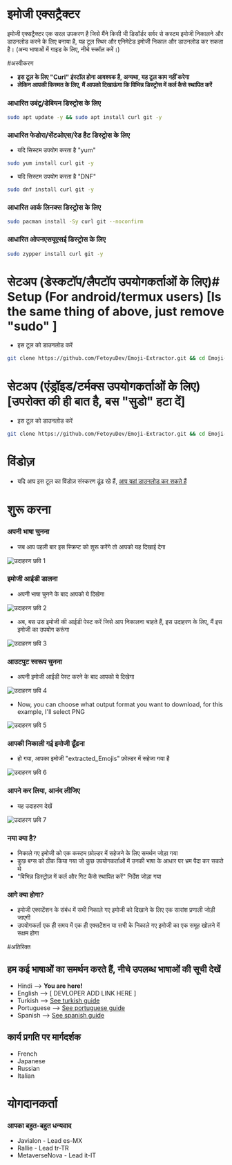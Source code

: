 # इमोजी एक्सट्रैक्टर
इमोजी एक्सट्रैक्टर एक सरल उपकरण है जिसे मैंने किसी भी डिसॉर्डर सर्वर से कस्टम इमोजी निकालने और डाउनलोड करने के लिए बनाया है, यह टूल स्थिर और एनिमेटेड इमोजी निकाल और डाउनलोड कर सकता है। (अन्य भाषाओं में गाइड के लिए, नीचे स्क्रॉल करें।)

#अस्वीकरण
- **इस टूल के लिए "Curl" इंस्टॉल होना आवश्यक है, अन्यथा, यह टूल काम नहीं करेगा**
- **लेकिन आपकी किस्मत के लिए, मैं आपको दिखाऊंगा कि विभिन्न डिस्ट्रोस में कर्ल कैसे स्थापित करें**

### आधारित उबंटू/डेबियन डिस्ट्रोस के लिए
```bash
sudo apt update -y && sudo apt install curl git -y
```

### आधारित फेडोरा/सेंटओएस/रेड हैट डिस्ट्रोस के लिए
- यदि सिस्टम उपयोग करता है "yum"
```bash
sudo yum install curl git -y
```

- यदि सिस्टम उपयोग करता है "DNF"
```bash
sudo dnf install curl git -y
```

### आधारित आर्क लिनक्स डिस्ट्रोस के लिए
```bash
sudo pacman install -Sy curl git --noconfirm
```

### आधारित ओपनएसयूएसई डिस्ट्रोस के लिए
```bash
sudo zypper install curl git -y
```

# सेटअप (डेस्कटॉप/लैपटॉप उपयोगकर्ताओं के लिए)# Setup (For android/termux users) [Is the same thing of above, just remove "sudo" ]
- इस टूल को डाउनलोड करें
```bash
git clone https://github.com/FetoyuDev/Emoji-Extractor.git && cd Emoji-Extractor && sudo chmod +X init.sh && sh init.sh
```

# सेटअप (एंड्रॉइड/टर्मक्स उपयोगकर्ताओं के लिए) [उपरोक्त की ही बात है, बस "सुडो" हटा दें]
- इस टूल को डाउनलोड करें
```bash
git clone https://github.com/FetoyuDev/Emoji-Extractor.git && cd Emoji-Extractor && chmod +X init.sh && sh init.sh
```

# विंडोज़
- यदि आप इस टूल का विंडोज़ संस्करण ढूंढ रहे हैं, [आप यहां डाउनलोड कर सकते हैं](https://github.com/Javialonqv/EmojiExtractorTool/releases/tag/Release)

# शुरू करना
### अपनी भाषा चुनना
- जब आप पहली बार इस स्क्रिप्ट को शुरू करेंगे तो आपको यह दिखाई देगा

![उदाहरण छवि 1](https://cdn.discordapp.com/attachments/1315079883944099840/1315107617290588200/image.png?ex=675634e9&is=6754e369&hm=6c9df840ffd3b86cebec82184f2a2e17a4c57fd8b87bb542933888e15312fee4&)

### इमोजी आईडी डालना
- अपनी भाषा चुनने के बाद आपको ये दिखेगा

![उदाहरण छवि 2](https://cdn.discordapp.com/attachments/1315079883944099840/1315111771509358672/image.png?ex=675638c7&is=6754e747&hm=fd703c17a59b95449dc50c591888bd18a77bedbb3b6bc84591063cb37d6fcff2&)

- अब, बस उस इमोजी की आईडी पेस्ट करें जिसे आप निकालना चाहते हैं, इस उदाहरण के लिए, मैं इस इमोजी का उपयोग करूंगा

![उदाहरण छवि 3](https://cdn.discordapp.com/attachments/1315079883944099840/1315113269056376842/image.png?ex=67563a2c&is=6754e8ac&hm=84b51cfd5e6ab49052f28d272fb4bd0d1c5d15e96d416e56fda9e79de9dec562&)

### आउटपुट स्वरूप चुनना
- अपनी इमोजी आईडी पेस्ट करने के बाद आपको ये दिखेगा

![उदाहरण छवि 4](https://cdn.discordapp.com/attachments/1315079883944099840/1315113781612777673/image.png?ex=67563aa7&is=6754e927&hm=6483f9f52b72a7a35749ea62c84c4eec01165812d717704969ec7a8096d9cfa0&)

- Now, you can choose what output format you want to download, for this example, I'll select PNG

![उदाहरण छवि 5](https://cdn.discordapp.com/attachments/1315079883944099840/1315115355760496650/image.png?ex=67563c1e&is=6754ea9e&hm=6fb332e1e3c2ffe4551e607fa67bd5bdb97db0411d2953c58d5e2c85939d4ae7&)

### आपकी निकाली गई इमोजी ढूँढना
- हो गया, आपका इमोजी "extracted_Emojis" फ़ोल्डर में सहेजा गया है

![उदाहरण छवि 6](https://cdn.discordapp.com/attachments/1315079883944099840/1315115086473596928/image.png?ex=67563bde&is=6754ea5e&hm=49ff77c593ba5c80a857364d7ae7edf443f1a8a4f54b7b776b0bbdc15251c8f8&)

### आपने कर लिया, आनंद लीजिए
- यह उदाहरण देखें

![उदाहरण छवि 7](https://cdn.discordapp.com/attachments/1315079883944099840/1315115915461005344/extracted_857803527422083094.png?ex=67563ca3&is=6754eb23&hm=cdfe278ef9d71fe3fecdad4203f5f546bfbe177124d56fd67636be633fb37cce&)


### नया क्या है?
- निकाले गए इमोजी को एक कस्टम फ़ोल्डर में सहेजने के लिए समर्थन जोड़ा गया
- कुछ बग्स को ठीक किया गया जो कुछ उपयोगकर्ताओं में उनकी भाषा के आधार पर भ्रम पैदा कर सकते थे
- "विभिन्न डिस्ट्रोज़ में कर्ल और गिट कैसे स्थापित करें" निर्देश जोड़ा गया

### आगे क्या होगा?
- इमोजी एक्सटेंशन के संबंध में सभी निकाले गए इमोजी को दिखाने के लिए एक सारांश प्रणाली जोड़ी जाएगी
- उपयोगकर्ता एक ही समय में एक ही एक्सटेंशन या सभी के निकाले गए इमोजी का एक समूह खोलने में सक्षम होगा

#अतिरिक्त
## हम कई भाषाओं का समर्थन करते हैं, नीचे उपलब्ध भाषाओं की सूची देखें
- Hindi --> **You are here!**
- English --> [ DEVLOPER ADD LINK HERE ]
- Turkish --> [See turkish guide](https://github.com/FetoyuDev/Emoji-Extractor/blob/main/README-TR.md)
- Portuguese --> [See portuguese guide](https://github.com/FetoyuDev/Emoji-Extractor/blob/main/README-PT.md)
- Spanish --> [See spanish guide](https://github.com/FetoyuDev/Emoji-Extractor/blob/main/README-ES.md)

## कार्य प्रगति पर मार्गदर्शक
- French
- Japanese
- Russian
- Italian

# योगदानकर्ता
### आपका बहुत-बहुत धन्यवाद
- Javialon - Lead es-MX
- Rallie - Lead tr-TR
- MetaverseNova - Lead it-IT

